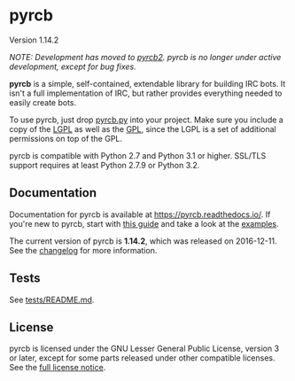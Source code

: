 pyrcb
=====

Version 1.14.2

*NOTE: Development has moved to [pyrcb2]. pyrcb is no longer under active
development, except for bug fixes.*

[pyrcb2]: https://github.com/taylordotfish/pyrcb2

**pyrcb** is a simple, self-contained, extendable library for building IRC
bots. It isn't a full implementation of IRC, but rather provides everything
needed to easily create bots.

To use pyrcb, just drop [pyrcb.py](pyrcb.py) into your project. Make sure
you include a copy of the [LGPL] as well as the [GPL], since the LGPL is a set
of additional permissions on top of the GPL.

pyrcb is compatible with Python 2.7 and Python 3.1 or higher. SSL/TLS
support requires at least Python 2.7.9 or Python 3.2.

[LGPL]: https://www.gnu.org/licenses/lgpl.txt
[GPL]: https://www.gnu.org/licenses/gpl.txt

Documentation
-------------

Documentation for pyrcb is available at <https://pyrcb.readthedocs.io/>. If
you're new to pyrcb, start with [this guide] and take a look at the
[examples](examples/).

The current version of pyrcb is **1.14.2**, which was released on 2016-12-11.
See the [changelog] for more information.

[this guide]: https://pyrcb.readthedocs.io/guide.html
[changelog]: https://pyrcb.readthedocs.io/release-notes/1.14/changelog.html

Tests
-----

See [tests/README.md](tests/README.md).

License
-------

pyrcb is licensed under the GNU Lesser General Public License, version 3 or
later, except for some parts released under other compatible licenses. See the
[full license notice](LICENSE).
